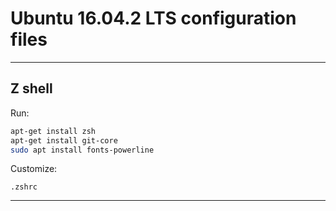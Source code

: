 # Ubuntu 16.04.2 LTS configuration files

---

## Z shell

Run:
```sh
apt-get install zsh
apt-get install git-core
sudo apt install fonts-powerline
```

Customize:
```
.zshrc
```

---

